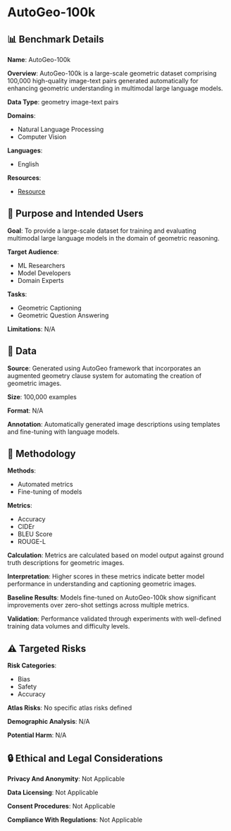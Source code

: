 # AutoGeo-100k

## 📊 Benchmark Details

**Name**: AutoGeo-100k

**Overview**: AutoGeo-100k is a large-scale geometric dataset comprising 100,000 high-quality image-text pairs generated automatically for enhancing geometric understanding in multimodal large language models.

**Data Type**: geometry image-text pairs

**Domains**:
- Natural Language Processing
- Computer Vision

**Languages**:
- English

**Resources**:
- [Resource](https://autogeo-official.github.io/)

## 🎯 Purpose and Intended Users

**Goal**: To provide a large-scale dataset for training and evaluating multimodal large language models in the domain of geometric reasoning.

**Target Audience**:
- ML Researchers
- Model Developers
- Domain Experts

**Tasks**:
- Geometric Captioning
- Geometric Question Answering

**Limitations**: N/A

## 💾 Data

**Source**: Generated using AutoGeo framework that incorporates an augmented geometry clause system for automating the creation of geometric images.

**Size**: 100,000 examples

**Format**: N/A

**Annotation**: Automatically generated image descriptions using templates and fine-tuning with language models.

## 🔬 Methodology

**Methods**:
- Automated metrics
- Fine-tuning of models

**Metrics**:
- Accuracy
- CIDEr
- BLEU Score
- ROUGE-L

**Calculation**: Metrics are calculated based on model output against ground truth descriptions for geometric images.

**Interpretation**: Higher scores in these metrics indicate better model performance in understanding and captioning geometric images.

**Baseline Results**: Models fine-tuned on AutoGeo-100k show significant improvements over zero-shot settings across multiple metrics.

**Validation**: Performance validated through experiments with well-defined training data volumes and difficulty levels.

## ⚠️ Targeted Risks

**Risk Categories**:
- Bias
- Safety
- Accuracy

**Atlas Risks**:
No specific atlas risks defined

**Demographic Analysis**: N/A

**Potential Harm**: N/A

## 🔒 Ethical and Legal Considerations

**Privacy And Anonymity**: Not Applicable

**Data Licensing**: Not Applicable

**Consent Procedures**: Not Applicable

**Compliance With Regulations**: Not Applicable
